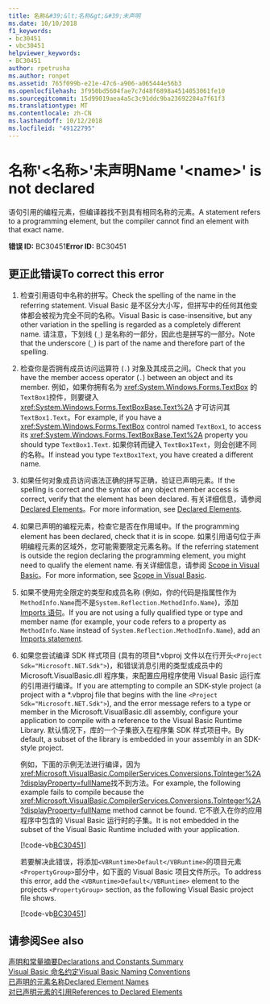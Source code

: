 ```yaml
---
title: 名称&#39;&lt;名称&gt;&#39;未声明
ms.date: 10/10/2018
f1_keywords:
- bc30451
- vbc30451
helpviewer_keywords:
- BC30451
author: rpetrusha
ms.author: ronpet
ms.assetid: 765f099b-e21e-47c6-a906-a065444e56b3
ms.openlocfilehash: 3f950bd5604fae7c7d48f6898a4514053061fe10
ms.sourcegitcommit: 15d99019aea4a5c3c91ddc9ba23692284a7f61f3
ms.translationtype: MT
ms.contentlocale: zh-CN
ms.lasthandoff: 10/12/2018
ms.locfileid: "49122795"
---
```

# <a name="name-39ltnamegt39-is-not-declared"></a><span data-ttu-id="882c0-102">名称&#39;&lt;名称&gt;&#39;未声明</span><span class="sxs-lookup"><span data-stu-id="882c0-102">Name &#39;&lt;name&gt;&#39; is not declared</span></span>
<span data-ttu-id="882c0-103">语句引用的编程元素，但编译器找不到具有相同名称的元素。</span><span class="sxs-lookup"><span data-stu-id="882c0-103">A statement refers to a programming element, but the compiler cannot find an element with that exact name.</span></span>  
  
 <span data-ttu-id="882c0-104">**错误 ID:** BC30451</span><span class="sxs-lookup"><span data-stu-id="882c0-104">**Error ID:** BC30451</span></span>  
  
## <a name="to-correct-this-error"></a><span data-ttu-id="882c0-105">更正此错误</span><span class="sxs-lookup"><span data-stu-id="882c0-105">To correct this error</span></span>  
  
1. <span data-ttu-id="882c0-106">检查引用语句中名称的拼写。</span><span class="sxs-lookup"><span data-stu-id="882c0-106">Check the spelling of the name in the referring statement.</span></span> <span data-ttu-id="882c0-107">Visual Basic 是不区分大小写，但拼写中的任何其他变体都会被视为完全不同的名称。</span><span class="sxs-lookup"><span data-stu-id="882c0-107">Visual Basic is case-insensitive, but any other variation in the spelling is regarded as a completely different name.</span></span> <span data-ttu-id="882c0-108">请注意，下划线 (`_`) 是名称的一部分，因此也是拼写的一部分。</span><span class="sxs-lookup"><span data-stu-id="882c0-108">Note that the underscore (`_`) is part of the name and therefore part of the spelling.</span></span>  
  
2. <span data-ttu-id="882c0-109">检查你是否拥有成员访问运算符 (`.`) 对象及其成员之间。</span><span class="sxs-lookup"><span data-stu-id="882c0-109">Check that you have the member access operator (`.`) between an object and its member.</span></span> <span data-ttu-id="882c0-110">例如，如果你拥有名为 <xref:System.Windows.Forms.TextBox> 的 `TextBox1`控件，则要键入 <xref:System.Windows.Forms.TextBoxBase.Text%2A> 才可访问其 `TextBox1.Text`。</span><span class="sxs-lookup"><span data-stu-id="882c0-110">For example, if you have a <xref:System.Windows.Forms.TextBox> control named `TextBox1`, to access its <xref:System.Windows.Forms.TextBoxBase.Text%2A> property you should type `TextBox1.Text`.</span></span> <span data-ttu-id="882c0-111">如果你转而键入 `TextBox1Text`，则会创建不同的名称。</span><span class="sxs-lookup"><span data-stu-id="882c0-111">If instead you type `TextBox1Text`, you have created a different name.</span></span>  
  
3. <span data-ttu-id="882c0-112">如果任何对象成员访问语法正确的拼写正确，验证已声明元素。</span><span class="sxs-lookup"><span data-stu-id="882c0-112">If the spelling is correct and the syntax of any object member access is correct, verify that the element has been declared.</span></span> <span data-ttu-id="882c0-113">有关详细信息，请参阅[Declared Elements](../../programming-guide/language-features/declared-elements/index.md)。</span><span class="sxs-lookup"><span data-stu-id="882c0-113">For more information, see [Declared Elements](../../programming-guide/language-features/declared-elements/index.md).</span></span>  
  
4. <span data-ttu-id="882c0-114">如果已声明的编程元素，检查它是否在作用域中。</span><span class="sxs-lookup"><span data-stu-id="882c0-114">If the programming element has been declared, check that it is in scope.</span></span> <span data-ttu-id="882c0-115">如果引用语句位于声明编程元素的区域外，您可能需要限定元素名称。</span><span class="sxs-lookup"><span data-stu-id="882c0-115">If the referring statement is outside the region declaring the programming element, you might need to qualify the element name.</span></span> <span data-ttu-id="882c0-116">有关详细信息，请参阅 [Scope in Visual Basic](../../programming-guide/language-features/declared-elements/scope.md)。</span><span class="sxs-lookup"><span data-stu-id="882c0-116">For more information, see [Scope in Visual Basic](../../programming-guide/language-features/declared-elements/scope.md).</span></span>  

5. <span data-ttu-id="882c0-117">如果不使用完全限定的类型和成员名称 (例如，你的代码是指属性作为`MethodInfo.Name`而不是`System.Reflection.MethodInfo.Name`)，添加[Imports 语句](../statements/imports-statement-net-namespace-and-type.md)。</span><span class="sxs-lookup"><span data-stu-id="882c0-117">If you are not using a fully qualified type or type and member name (for example, your code refers to a property as `MethodInfo.Name` instead of `System.Reflection.MethodInfo.Name`), add an [Imports statement](../statements/imports-statement-net-namespace-and-type.md).</span></span>

6. <span data-ttu-id="882c0-118">如果您尝试编译 SDK 样式项目 (具有的项目\*.vbproj 文件以在行开头`<Project Sdk="Microsoft.NET.Sdk">`)，和错误消息引用的类型或成员中的 Microsoft.VisualBasic.dll 程序集，来配置应用程序使用 Visual Basic 运行库的引用进行编译。</span><span class="sxs-lookup"><span data-stu-id="882c0-118">If you are attempting to compile an SDK-style project (a project with a \*.vbproj file that begins with the line `<Project Sdk="Microsoft.NET.Sdk">`), and the error message refers to a type or member in the Microsoft.VisualBasic.dll assembly, configure your application to compile with a reference to the Visual Basic Runtime Library.</span></span> <span data-ttu-id="882c0-119">默认情况下，库的一个子集嵌入在程序集 SDK 样式项目中。</span><span class="sxs-lookup"><span data-stu-id="882c0-119">By default, a subset of the library is embedded in your assembly in an SDK-style project.</span></span>

   <span data-ttu-id="882c0-120">例如，下面的示例无法进行编译，因为<xref:Microsoft.VisualBasic.CompilerServices.Conversions.ToInteger%2A?displayProperty=fullName>找不到方法。</span><span class="sxs-lookup"><span data-stu-id="882c0-120">For example, the following example fails to compile because the <xref:Microsoft.VisualBasic.CompilerServices.Conversions.ToInteger%2A?displayProperty=fullName> method cannot be found.</span></span> <span data-ttu-id="882c0-121">它不嵌入在你的应用程序中包含的 Visual Basic 运行时的子集。</span><span class="sxs-lookup"><span data-stu-id="882c0-121">It is not embedded in the subset of the Visual Basic Runtime included with your application.</span></span>  

   [!code-vb[BC30451](~/samples/snippets/visualbasic/language-reference/error-messages/bc30451/program1.vb)]

   <span data-ttu-id="882c0-122">若要解决此错误，将添加`<VBRuntime>Default</VBRuntime>`的项目元素`<PropertyGroup>`部分中，如下面的 Visual Basic 项目文件所示。</span><span class="sxs-lookup"><span data-stu-id="882c0-122">To address this error, add the `<VBRuntime>Default</VBRuntime>` element to the projects `<PropertyGroup>` section, as the following Visual Basic project file shows.</span></span>

   [!code-vb[BC30451](~/samples/snippets/visualbasic/language-reference/error-messages/bc30451/vbruntime.vbproj?highlight=6)]

## <a name="see-also"></a><span data-ttu-id="882c0-123">请参阅</span><span class="sxs-lookup"><span data-stu-id="882c0-123">See also</span></span>  

[<span data-ttu-id="882c0-124">声明和常量摘要</span><span class="sxs-lookup"><span data-stu-id="882c0-124">Declarations and Constants Summary</span></span>](../../../visual-basic/language-reference/keywords/declarations-and-constants-summary.md)  
 [<span data-ttu-id="882c0-125">Visual Basic 命名约定</span><span class="sxs-lookup"><span data-stu-id="882c0-125">Visual Basic Naming Conventions</span></span>](../../../visual-basic/programming-guide/program-structure/naming-conventions.md)  
 [<span data-ttu-id="882c0-126">已声明的元素名称</span><span class="sxs-lookup"><span data-stu-id="882c0-126">Declared Element Names</span></span>](../../../visual-basic/programming-guide/language-features/declared-elements/declared-element-names.md)  
 [<span data-ttu-id="882c0-127">对已声明元素的引用</span><span class="sxs-lookup"><span data-stu-id="882c0-127">References to Declared Elements</span></span>](../../../visual-basic/programming-guide/language-features/declared-elements/references-to-declared-elements.md)
